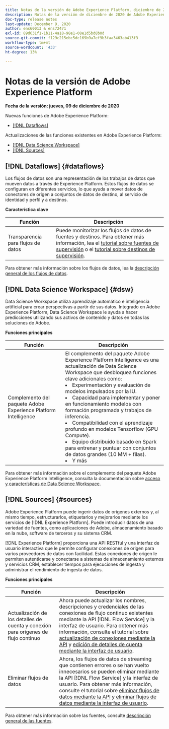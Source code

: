 ```yaml
---
title: Notas de la versión de Adobe Experience Platform, diciembre de 2020
description: Notas de la versión de diciembre de 2020 de Adobe Experience Platform.
doc-type: release notes
last-update: December 9, 2020
author: ens60013 & ens72471
exl-id: 89d631f1-1b11-4a18-98e1-08e1d5bd8b0d
source-git-commit: f129c215ebc5dc169b9a7ef9b3faa3463ab413f3
workflow-type: tm+mt
source-wordcount: '433'
ht-degree: 13%

---
```


# Notas de la versión de Adobe Experience Platform

**Fecha de la versión: jueves, 09 de diciembre de 2020**

Nuevas funciones de Adobe Experience Platform:

- [[!DNL Dataflows]](#dataflows)

Actualizaciones de las funciones existentes en Adobe Experience Platform:

- [[!DNL Data Science Workspace]](#dsw)
- [[!DNL Sources]](#sources)

## [!DNL Dataflows] {#dataflows}

Los flujos de datos son una representación de los trabajos de datos que mueven datos a través de Experience Platform. Estos flujos de datos se configuran en diferentes servicios, lo que ayuda a mover datos de conectores de origen a conjuntos de datos de destino, al servicio de identidad y perfil y a destinos.

**Característica clave**

| Función | Descripción |
| ------- | ----------- |
| Transparencia para flujos de datos | Puede monitorizar los flujos de datos de fuentes y destinos. Para obtener más información, lea el [tutorial sobre fuentes de supervisión](../../dataflows/ui/monitor-sources.md) o el [tutorial sobre destinos de supervisión](../../dataflows/ui/monitor-destinations.md). |

Para obtener más información sobre los flujos de datos, lea la [descripción general de los flujos de datos](../../dataflows/home.md).

## [!DNL Data Science Workspace] {#dsw}

Data Science Workspace utiliza aprendizaje automático e inteligencia artificial para crear perspectivas a partir de sus datos. Integrado en Adobe Experience Platform, Data Science Workspace le ayuda a hacer predicciones utilizando sus activos de contenido y datos en todas las soluciones de Adobe.

**Funciones principales**

| Función | Descripción |
| --- | ---|
| Complemento del paquete Adobe Experience Platform Intelligence | El complemento del paquete Adobe Experience Platform Intelligence es una actualización de Data Science Workspace que desbloquea funciones clave adicionales como: <li> Experimentación y evaluación de modelos impulsados por la IU.</li><li> Capacidad para implementar y poner en funcionamiento modelos con formación programada y trabajos de inferencia.</li><li> Compatibilidad con el aprendizaje profundo en modelos Tensorflow (GPU Compute).</li><li> Equipo distribuido basado en Spark para entrenar y puntuar con conjuntos de datos grandes (10 MM + filas).</li><li>Y más</li> |

Para obtener más información sobre el complemento del paquete Adobe Experience Platform Intelligence, consulta la documentación sobre [acceso y características de Data Science Workspace](../../data-science-workspace/access-features-dsw.md).

## [!DNL Sources] {#sources}

Adobe Experience Platform puede ingerir datos de orígenes externos y, al mismo tiempo, estructurarlos, etiquetarlos y mejorarlos mediante los servicios de [!DNL Experience Platform]. Puede introducir datos de una variedad de fuentes, como aplicaciones de Adobe, almacenamiento basado en la nube, software de terceros y su sistema CRM.

[!DNL Experience Platform] proporciona una API RESTful y una interfaz de usuario interactiva que le permite configurar conexiones de origen para varios proveedores de datos con facilidad. Estas conexiones de origen le permiten autenticarse y conectarse a sistemas de almacenamiento externos y servicios CRM, establecer tiempos para ejecuciones de ingesta y administrar el rendimiento de ingesta de datos.

**Funciones principales**

| Función | Descripción |
| ------- | ----------- |
| Actualización de los detalles de cuenta y conexión para orígenes de flujo continuo | Ahora puede actualizar los nombres, descripciones y credenciales de las conexiones de flujo continuo existentes mediante la API [!DNL Flow Service] y la interfaz de usuario. Para obtener más información, consulte el tutorial sobre [actualización de conexiones mediante la API](../../sources/tutorials/api/update.md) y [edición de detalles de cuenta mediante la interfaz de usuario](../../sources/tutorials/ui/monitor.md). |
| Eliminar flujos de datos | Ahora, los flujos de datos de streaming que contienen errores o se han vuelto innecesarios se pueden eliminar mediante la API [!DNL Flow Service] y la interfaz de usuario. Para obtener más información, consulte el tutorial sobre [eliminar flujos de datos mediante la API](../../sources/tutorials/api/delete-dataflows.md) y [eliminar flujos de datos mediante la interfaz de usuario](../../sources/tutorials/ui/delete.md). |

Para obtener más información sobre las fuentes, consulte [descripción general de las fuentes](../../sources/home.md).
